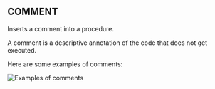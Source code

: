 ## COMMENT  
  
Inserts a comment into a procedure.

A comment is a descriptive annotation of the code that does not get executed.

Here are some examples of comments:

![Examples of comments](assets/typedoc-json/docCF/imgs/comments_example.png)